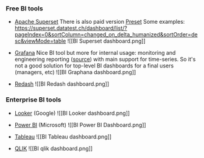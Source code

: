 
### Free BI tools
* [Apache Superset](https://superset.apache.org/)
  There is also paid version [Preset](https://preset.io/)
  Some examples: https://superset.datatest.ch/dashboard/list/?pageIndex=0&sortColumn=changed_on_delta_humanized&sortOrder=desc&viewMode=table
  ![[BI Superset dashboard.png]]
* [Grafana](https://grafana.com/grafana/dashboards/)
  Nice BI tool but more for internal usage: monitoring and engineering reporting ([source](https://squaredup.com/blog/grafana-vs-power-bi-vs-squaredup/)) with main support for time-series. So it's not a good solution for top-level BI dashboards for a final users (managers, etc)
  ![[BI Graphana dashboard.png]]
  
* [Redash](https://redash.io/)
  ![[BI Redash dashboard.png]]

### Enterprise BI tools
* [Looker](https://lookerstudio.google.com/reporting/0dcc27d8-13a8-4025-b9dd-a09e1dd78bf1/page/p_ezd7e96m0c) (Google)
  ![[BI Looker dashboard.png]]
* [Power BI](https://powerbi.microsoft.com/en-us/) (Microsoft)
  ![[BI Power BI Dashboard.png]]
  
* [Tableau](https://www.tableau.com/data-insights/dashboard-showcase)
  ![[BI Tableau dashboard.png]]
* [QLIK](https://www.qlik.com/us/dashboard-examples)
  ![[BI qlik dashboard.png]]